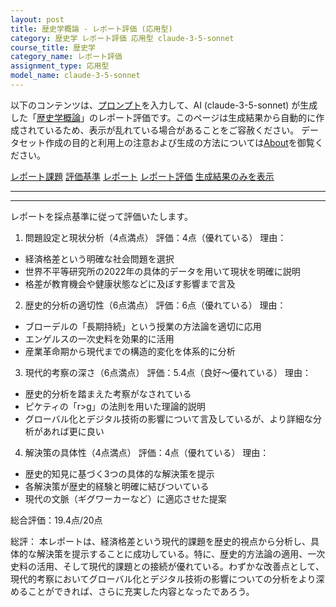 ```yaml
---
layout: post
title: 歴史学概論 - レポート評価 (応用型)
category: 歴史学 レポート評価 応用型 claude-3-5-sonnet
course_title: 歴史学
category_name: レポート評価
assignment_type: 応用型
model_name: claude-3-5-sonnet
---
```


以下のコンテンツは、[プロンプト](https://github.com/takedatoshiyuki/synthetic_assignments/tree/main/generated/歴史学/claude-3-5-sonnet/prompt_レポート評価-応用型.md)を入力して、AI (claude-3-5-sonnet) が生成した「[歴史学概論](/contents/歴史学/)」のレポート評価です。このページは生成結果から自動的に作成されているため、表示が乱れている場合があることをご容赦ください。
データセット作成の目的と利用上の注意および生成の方法については[About](/About)を御覧ください。

[レポート課題](../レポート課題-応用型)
[評価基準](../評価基準-応用型)
[レポート](../レポート-応用型)
[レポート評価](../レポート評価-応用型)
[生成結果のみを表示](https://github.com/takedatoshiyuki/synthetic_assignments/tree/main/generated/歴史学/claude-3-5-sonnet/レポート評価-応用型.md)
  

***
***
  
レポートを採点基準に従って評価いたします。

1. 問題設定と現状分析（4点満点）
評価：4点（優れている）
理由：
- 経済格差という明確な社会問題を選択
- 世界不平等研究所の2022年の具体的データを用いて現状を明確に説明
- 格差が教育機会や健康状態などに及ぼす影響まで言及

2. 歴史的分析の適切性（6点満点）
評価：6点（優れている）
理由：
- ブローデルの「長期持続」という授業の方法論を適切に応用
- エンゲルスの一次史料を効果的に活用
- 産業革命期から現代までの構造的変化を体系的に分析

3. 現代的考察の深さ（6点満点）
評価：5.4点（良好〜優れている）
理由：
- 歴史的分析を踏まえた考察がなされている
- ピケティの「r>g」の法則を用いた理論的説明
- グローバル化とデジタル技術の影響について言及しているが、より詳細な分析があれば更に良い

4. 解決策の具体性（4点満点）
評価：4点（優れている）
理由：
- 歴史的知見に基づく3つの具体的な解決策を提示
- 各解決策が歴史的経験と明確に結びついている
- 現代の文脈（ギグワーカーなど）に適応させた提案

総合評価：19.4点/20点

総評：
本レポートは、経済格差という現代的課題を歴史的視点から分析し、具体的な解決策を提示することに成功している。特に、歴史的方法論の適用、一次史料の活用、そして現代的課題との接続が優れている。わずかな改善点として、現代的考察においてグローバル化とデジタル技術の影響についての分析をより深めることができれば、さらに充実した内容となったであろう。
